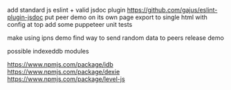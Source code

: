 add standard js eslint + valid jsdoc plugin https://github.com/gajus/eslint-plugin-jsdoc
put peer demo on its own page
export to single html with config at top
add some puppeteer unit tests

make using ipns demo
find way to send random data to peers
release demo




possible indexeddb modules

https://www.npmjs.com/package/idb
https://www.npmjs.com/package/dexie
https://www.npmjs.com/package/level-js
